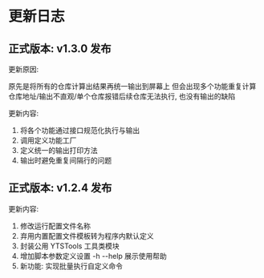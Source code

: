 # 更新日志

## 正式版本: v1.3.0 发布

更新原因:

原先是将所有的仓库计算出结果再统一输出到屏幕上
但会出现多个功能重复计算仓库地址/输出不直观/单个仓库报错后续仓库无法执行, 也没有输出的缺陷

更新内容:

1. 将各个功能通过接口规范化执行与输出
2. 调用定义功能工厂
3. 定义统一的输出打印方法
4. 输出时避免重复间隔行的问题

## 正式版本: v1.2.4 发布

更新内容:

1. 修改运行配置文件名称
2. 弃用内置配置文件模板转为程序内默认定义
3. 封装公用 YTSTools 工具类模块
4. 增加脚本参数定义设置 -h --help 展示使用帮助
5. 新功能: 实现批量执行自定义命令
